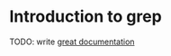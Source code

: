 # Introduction to grep

TODO: write [great documentation](http://jacobian.org/writing/what-to-write/)
